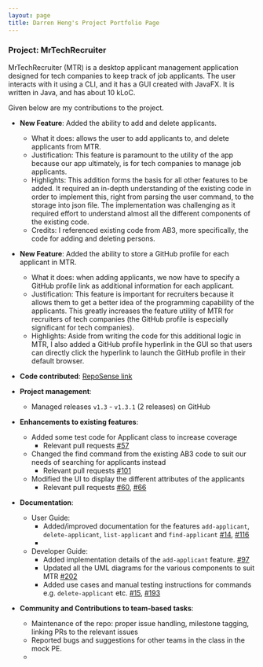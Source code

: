 ```yaml
---
layout: page
title: Darren Heng's Project Portfolio Page
---
```


### Project: MrTechRecruiter

MrTechRecruiter (MTR) is a desktop applicant management application designed for tech companies to keep track of job applicants. The user interacts with it using a CLI, and it has a GUI created with JavaFX. It is written in Java, and has about 10 kLoC.

Given below are my contributions to the project.

* **New Feature**: Added the ability to add and delete applicants.
  * What it does: allows the user to add applicants to, and delete applicants from MTR.
  * Justification: This feature is paramount to the utility of the app because our app ultimately, is for tech companies to manage job applicants.
  * Highlights: This addition forms the basis for all other features to be added. It required an in-depth understanding of the existing code in order to implement this, right from parsing the user command, to the storage into json file. The implementation was challenging as it required effort to understand almost all the different components of the existing code.
  * Credits: I referenced existing code from AB3, more specifically, the code for adding and deleting persons.

* **New Feature**: Added the ability to store a GitHub profile for each applicant in MTR.
  * What it does: when adding applicants, we now have to specify a GitHub profile link as additional information for each applicant.
  * Justification: This feature is important for recruiters because it allows them to get a better idea of the programming capability of the applicants. This greatly increases the feature utility of MTR for recruiters of tech companies (the GitHub profile is especially significant for tech companies).
  * Highlights: Aside from writing the code for this additional logic in MTR, I also added a GitHub profile hyperlink in the GUI so that users can directly click the hyperlink to launch the GitHub profile in their default browser.

* **Code contributed**: [RepoSense link](https://nus-cs2103-ay2122s1.github.io/tp-dashboard/?search=&sort=groupTitle&sortWithin=title&timeframe=commit&mergegroup=&groupSelect=groupByRepos&breakdown=true&checkedFileTypes=docs~functional-code~test-code~other&since=2021-09-17&tabOpen=true&tabType=authorship&tabAuthor=darren2pro&tabRepo=AY2122S1-CS2103-F10-1%2Ftp%5Bmaster%5D&authorshipIsMergeGroup=false&authorshipFileTypes=docs~functional-code~test-code&authorshipIsBinaryFileTypeChecked=false)

* **Project management**:
  * Managed releases `v1.3` - `v1.3.1` (2 releases) on GitHub

* **Enhancements to existing features**:
  * Added some test code for Applicant class to increase coverage
    * Relevant pull requests [\#57](https://github.com/AY2122S1-CS2103-F10-1/tp/pull/57)
  * Changed the find command from the existing AB3 code to suit our needs of searching for applicants instead
    * Relevant pull requests [\#101](https://github.com/AY2122S1-CS2103-F10-1/tp/pull/101)
  * Modified the UI to display the different attributes of the applicants
    * Relevant pull requests [\#60](https://github.com/AY2122S1-CS2103-F10-1/tp/pull/60), [#66](https://github.com/AY2122S1-CS2103-F10-1/tp/pull/66)

* **Documentation**:
  * User Guide:
    * Added/improved documentation for the features `add-applicant`, `delete-applicant`, `list-applicant` and `find-applicant` [\#14](https://github.com/AY2122S1-CS2103-F10-1/tp/pull/14), [\#116](https://github.com/AY2122S1-CS2103-F10-1/tp/pull/116/files)
    * 
  * Developer Guide:
    * Added implementation details of the `add-applicant` feature. [\#97](https://github.com/AY2122S1-CS2103-F10-1/tp/pull/97)
    * Updated all the UML diagrams for the various components to suit MTR [\#202](https://github.com/AY2122S1-CS2103-F10-1/tp/pull/202)
    * Added use cases and manual testing instructions for commands e.g. `delete-applicant` etc. [\#15](https://github.com/AY2122S1-CS2103-F10-1/tp/pull/15/files), [\#193](https://github.com/AY2122S1-CS2103-F10-1/tp/pull/193)

* **Community and Contributions to team-based tasks**:
  * Maintenance of the repo: proper issue handling, milestone tagging, linking PRs to the relevant issues
  * Reported bugs and suggestions for other teams in the class in the mock PE.
  * 
  
